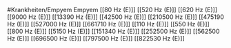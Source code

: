 #Krankheiten/Empyem
Empyem
[[80 Hz (E)]]
[[520 Hz (E)]]
[[620 Hz (E)]]
[[9000 Hz (E)]]
[[13390 Hz (E)]]
[[42500 Hz (E)]]
[[210500 Hz (E)]]
[[475190 Hz (E)]]
[[527000 Hz (E)]]
[[661710 Hz (E)]]
[[110 Hz (E)]]
[[550 Hz (E)]]
[[800 Hz (E)]]
[[5150 Hz (E)]]
[[151340 Hz (E)]]
[[252500 Hz (E)]]
[[562500 Hz (E)]]
[[696500 Hz (E)]]
[[797500 Hz (E)]]
[[822530 Hz (E)]]